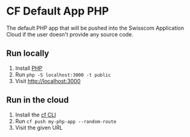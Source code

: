 # CF Default App PHP

The default PHP app that will be pushed into the Swisscom Application Cloud if the user doesn't provide any source code.

## Run locally

1. Install [PHP](https://secure.php.net/manual/en/install.php)
1. Run `php -S localhost:3000 -t public`
1. Visit [http://localhost:3000](http://localhost:3000)

## Run in the cloud

1. Install the [cf CLI](https://github.com/cloudfoundry/cli#downloads)
1. Run `cf push my-php-app --random-route`
1. Visit the given URL
